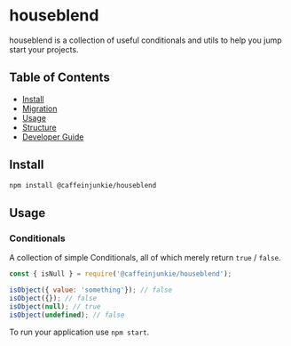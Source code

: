 # houseblend
houseblend is a collection of useful conditionals and utils to help you jump start your projects.

## Table of Contents

- [Install](#install)
- [Migration](#migration)
- [Usage](#usage)
- [Structure](#structure)
- [Developer Guide](#developer-guide)

## Install

```bash
npm install @caffeinjunkie/houseblend
```

## Usage

### Conditionals

A collection of simple Conditionals, all of which merely return `true` / `false`.

```javascript
const { isNull } = require('@caffeinjunkie/houseblend');

isObject({ value: 'something'}); // false
isObject({}); // false
isObject(null); // true
isObject(undefined); // false

```

To run your application use `npm start`.